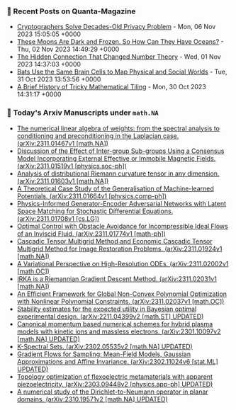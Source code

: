 ### 📝 Recent Posts on Quanta-Magazine
<!-- quanta starts -->
* <a href="https://www.quantamagazine.org/cryptographers-devise-an-approach-for-total-search-privacy-20231106/">Cryptographers Solve Decades-Old Privacy Problem</a> - Mon, 06 Nov 2023 15:05:05 +0000
* <a href="https://www.quantamagazine.org/icy-oceans-exist-on-far-off-moons-why-arent-they-frozen-solid-20231102/">These Moons Are Dark and Frozen. So How Can They Have Oceans?</a> - Thu, 02 Nov 2023 14:49:29 +0000
* <a href="https://www.quantamagazine.org/the-hidden-connection-that-changed-number-theory-20231101/">The Hidden Connection That Changed Number Theory</a> - Wed, 01 Nov 2023 14:37:03 +0000
* <a href="https://www.quantamagazine.org/bats-use-the-same-brain-cells-to-map-physical-and-social-worlds-20231031/">Bats Use the Same Brain Cells to Map Physical and Social Worlds</a> - Tue, 31 Oct 2023 13:53:56 +0000
* <a href="https://www.quantamagazine.org/a-brief-history-of-tricky-mathematical-tiling-20231030/">A Brief History of Tricky Mathematical Tiling</a> - Mon, 30 Oct 2023 14:31:17 +0000
<!-- quanta ends -->
### 📝 Today's Arxiv Manuscripts under ``math.NA``
<!-- arxiv-math-na starts -->
* <a href="http://arxiv.org/abs/2311.01467">The numerical linear algebra of weights: from the spectral analysis to conditioning and preconditioning in the Laplacian case. (arXiv:2311.01467v1 [math.NA])</a>
* <a href="http://arxiv.org/abs/2311.01519">Discussion of the Effect of Inter-group Sub-groups Using a Consensus Model Incorporating External Effective or Immobile Magnetic Fields. (arXiv:2311.01519v1 [physics.soc-ph])</a>
* <a href="http://arxiv.org/abs/2311.01603">Analysis of distributional Riemann curvature tensor in any dimension. (arXiv:2311.01603v1 [math.NA])</a>
* <a href="http://arxiv.org/abs/2311.01664">A Theoretical Case Study of the Generalisation of Machine-learned Potentials. (arXiv:2311.01664v1 [physics.comp-ph])</a>
* <a href="http://arxiv.org/abs/2311.01708">Physics-Informed Generator-Encoder Adversarial Networks with Latent Space Matching for Stochastic Differential Equations. (arXiv:2311.01708v1 [cs.LG])</a>
* <a href="http://arxiv.org/abs/2311.01774">Optimal Control with Obstacle Avoidance for Incompressible Ideal Flows of an Inviscid Fluid. (arXiv:2311.01774v1 [math-ph])</a>
* <a href="http://arxiv.org/abs/2311.01924">Cascadic Tensor Multigrid Method and Economic Cascadic Tensor Multigrid Method for Image Restoration Problems. (arXiv:2311.01924v1 [math.NA])</a>
* <a href="http://arxiv.org/abs/2311.02002">A Variational Perspective on High-Resolution ODEs. (arXiv:2311.02002v1 [math.OC])</a>
* <a href="http://arxiv.org/abs/2311.02031">IRKA is a Riemannian Gradient Descent Method. (arXiv:2311.02031v1 [math.NA])</a>
* <a href="http://arxiv.org/abs/2311.02037">An Efficient Framework for Global Non-Convex Polynomial Optimization with Nonlinear Polynomial Constraints. (arXiv:2311.02037v1 [math.OC])</a>
* <a href="http://arxiv.org/abs/2211.04399">Stability estimates for the expected utility in Bayesian optimal experimental design. (arXiv:2211.04399v2 [math.ST] UPDATED)</a>
* <a href="http://arxiv.org/abs/2301.10097">Canonical momentum based numerical schemes for hybrid plasma models with kinetic ions and massless electrons. (arXiv:2301.10097v2 [math.NA] UPDATED)</a>
* <a href="http://arxiv.org/abs/2302.05535">K-Spectral Sets. (arXiv:2302.05535v2 [math.NA] UPDATED)</a>
* <a href="http://arxiv.org/abs/2302.11024">Gradient Flows for Sampling: Mean-Field Models, Gaussian Approximations and Affine Invariance. (arXiv:2302.11024v6 [stat.ML] UPDATED)</a>
* <a href="http://arxiv.org/abs/2303.09448">Topology optimization of flexoelectric metamaterials with apparent piezoelectricity. (arXiv:2303.09448v2 [physics.app-ph] UPDATED)</a>
* <a href="http://arxiv.org/abs/2310.19571">A numerical study of the Dirichlet-to-Neumann operator in planar domains. (arXiv:2310.19571v2 [math.NA] UPDATED)</a>
<!-- arxiv-math-na ends -->
